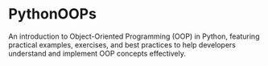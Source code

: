 # PythonOOPs
An introduction to Object-Oriented Programming (OOP) in Python, featuring practical examples, exercises, and best practices to help developers understand and implement OOP concepts effectively.
